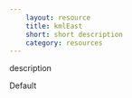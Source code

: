 ```yaml
---
    layout: resource
    title: kmlEast
    short: short description
    category: resources
---
```


description

Default

